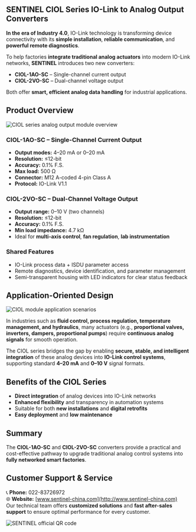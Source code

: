 ## SENTINEL CIOL Series IO-Link to Analog Output Converters  

**In the era of Industry 4.0**, IO-Link technology is transforming device connectivity with its **simple installation**, **reliable communication**, and **powerful remote diagnostics**.  

To help factories **integrate traditional analog actuators** into modern IO-Link networks, **SENTINEL** introduces two new converters:  

- **CIOL-1AO-SC** – Single-channel current output  
- **CIOL-2VO-SC** – Dual-channel voltage output  

Both offer **smart, efficient analog data handling** for industrial applications.  

## Product Overview  
![CIOL series analog output module overview](http://image.sentinel-china.com/202505230822496.png)  

### CIOL-1AO-SC – Single-Channel Current Output  
- **Output modes:** 4–20 mA or 0–20 mA  
- **Resolution:** ≤12-bit  
- **Accuracy:** 0.1% F.S.  
- **Max load:** 500 Ω  
- **Connector:** M12 A-coded 4-pin Class A  
- **Protocol:** IO-Link V1.1  

### CIOL-2VO-SC – Dual-Channel Voltage Output  
- **Output range:** 0–10 V (two channels)  
- **Resolution:** ≤12-bit  
- **Accuracy:** 0.1% F.S.  
- **Min load impedance:** 4.7 kΩ  
- Ideal for **multi-axis control**, **fan regulation**, **lab instrumentation**  

### Shared Features  
- IO-Link process data + ISDU parameter access  
- Remote diagnostics, device identification, and parameter management  
- Semi-transparent housing with LED indicators for clear status feedback  

## Application-Oriented Design  
![CIOL module application scenarios](http://image.sentinel-china.com/202505230844280.png)  

In industries such as **fluid control, process regulation, temperature management, and hydraulics**, many actuators (e.g., **proportional valves, inverters, dampers, proportional pumps**) require **continuous analog signals** for smooth operation.  

The CIOL series bridges the gap by enabling **secure, stable, and intelligent integration** of these analog devices into **IO-Link control systems**, supporting standard **4–20 mA** and **0–10 V** signal formats.  

## Benefits of the CIOL Series  
- **Direct integration** of analog devices into IO-Link networks  
- **Enhanced flexibility** and transparency in automation systems  
- Suitable for both **new installations** and **digital retrofits**  
- **Easy deployment** and **low maintenance**  

## Summary  
The **CIOL-1AO-SC** and **CIOL-2VO-SC** converters provide a practical and cost-effective pathway to upgrade traditional analog control systems into **fully networked smart factories**.  

## Customer Support & Service  
📞 **Phone:** 022-83726972  
🌐 **Website:** [www.sentinel-china.com](http://www.sentinel-china.com)  
Our technical team offers **customized solutions** and **fast after-sales support** to ensure optimal performance for every customer.  

![SENTINEL official QR code](https://image.sentinel-china.com/2024-08-24-%E5%AE%98%E6%96%B9%E4%BA%8C%E7%BB%B4%E7%A0%81%E5%90%88%E9%9B%86.png)  
